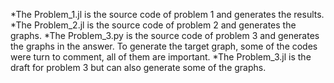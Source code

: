 *The Problem_1.jl is the source code of problem 1 and generates the results.
*The Problem_2.jl is the source code of problem 2 and generates the graphs.
*The Problem_3.py is the source code of problem 3 and generates the graphs in the answer. To generate the target graph, some of the codes were turn to comment, all of them are important.
*The Problem_3.jl is the draft for problem 3 but can also generate some of the graphs.
